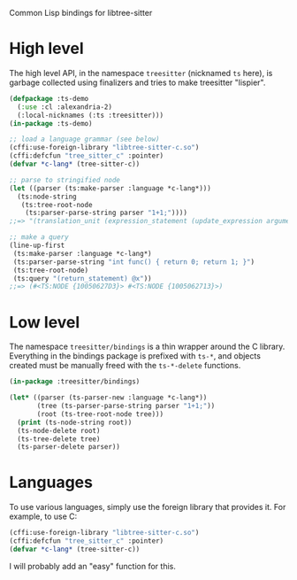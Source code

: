 Common Lisp bindings for libtree-sitter

# High level

The high level API, in the namespace `treesitter` (nicknamed `ts` here),
is garbage collected using finalizers and tries to make treesitter "lispier".

```lisp
(defpackage :ts-demo
  (:use :cl :alexandria-2)
  (:local-nicknames (:ts :treesitter)))
(in-package :ts-demo)

;; load a language grammar (see below)
(cffi:use-foreign-library "libtree-sitter-c.so")
(cffi:defcfun "tree_sitter_c" :pointer)
(defvar *c-lang* (tree-sitter-c))

;; parse to stringified node
(let ((parser (ts:make-parser :language *c-lang*)))
  (ts:node-string
   (ts:tree-root-node
    (ts:parser-parse-string parser "1+1;"))))
;;=> "(translation_unit (expression_statement (update_expression argument: (binary_expression left: (number_literal) right: (number_literal)) operator: (MISSING \"--\"))))"

;; make a query
(line-up-first
 (ts:make-parser :language *c-lang*)
 (ts:parser-parse-string "int func() { return 0; return 1; }")
 (ts:tree-root-node)
 (ts:query "(return_statement) @x"))
;;=> (#<TS:NODE {10050627D3}> #<TS:NODE {1005062713}>)
```

# Low level

The namespace `treesitter/bindings` is a thin wrapper around the C library.
Everything in the bindings package is prefixed with `ts-*`, and objects created
must be manually freed with the `ts-*-delete` functions.

```lisp
(in-package :treesitter/bindings)

(let* ((parser (ts-parser-new :language *c-lang*))
       (tree (ts-parser-parse-string parser "1+1;"))
       (root (ts-tree-root-node tree)))
  (print (ts-node-string root))
  (ts-node-delete root)
  (ts-tree-delete tree)
  (ts-parser-delete parser))
```

# Languages

To use various languages, simply use the foreign library that provides it.
For example, to use C:

```lisp
(cffi:use-foreign-library "libtree-sitter-c.so")
(cffi:defcfun "tree_sitter_c" :pointer)
(defvar *c-lang* (tree-sitter-c))
```

I will probably add an "easy" function for this.
